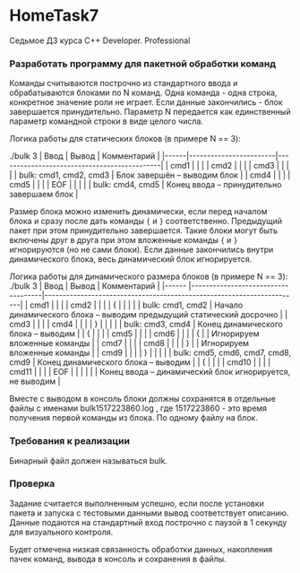 # HomeTask7
Седьмое ДЗ курса C++ Developer. Professional 

### Разработать программу для пакетной обработки команд

Команды считываются построчно из стандартного ввода и обрабатываются блоками по N команд. Одна команда - одна строка, конкретное значение роли не играет. Если данные закончились - блок завершается принудительно. Параметр N передается как единственный параметр командной строки в виде целого числа.

Логика работы для статических блоков (в примере N == 3):

./bulk 3
| Ввод |         Вывод          |                Комментарий                  |
|------|------------------------|---------------------------------------------|
| cmd1 |                        |                                             |
| cmd2 |                        |                                             |
| cmd3 |                        |                                             |
|      | bulk: cmd1, cmd2, cmd3 | Блок завершён – выводим блок                |
| cmd4 |                        |                                             |
| cmd5 |                        |                                             |
| EOF  |                        |                                             |
|      | bulk: cmd4, cmd5       | Конец ввода – принудительно завершаем блок  |

Размер блока можно изменить динамически, если перед началом блока и сразу после дать команды `{` и `}` соответственно. Предыдущий пакет при этом принудительно завершается. Такие блоки могут быть включены друг в друга при этом вложенные команды `{` и `}` игнорируются (но не сами блоки). Если данные закончились внутри динамического блока, весь динамический блок игнорируется.

Логика работы для динамического размера блоков (в примере N == 3):
./bulk 3
| Ввод  |               Вывод                |                            Комментарий                                |
|------ |------------------------------------|-----------------------------------------------------------------------|
| cmd1  |                                    |                                                                       |
| cmd2  |                                    |                                                                       |
|  {    |                                    |                                                                       |
|       | bulk: cmd1, cmd2                   | Начало динамического блока – выводим предыдущий статический досрочно  |
| cmd3  |                                    |                                                                       |
| cmd4  |                                    |                                                                       |
|  }    |                                    |                                                                       |
|       | bulk: cmd3, cmd4                   | Конец динамического блока – выводим                                   |
|  {    |                                    |                                                                       |
| cmd5  |                                    |                                                                       |
| cmd6  |                                    |                                                                       |
|  {    |                                    | Игнорируем вложенные команды                                          |
| cmd7  |                                    |                                                                       |
| cmd8  |                                    |                                                                       |
|  }    |                                    | Игнорируем вложенные команды                                          |
| cmd9  |                                    |                                                                       |
|  }    |                                    |                                                                       |
|       | bulk: cmd5, cmd6, cmd7, cmd8, cmd9 | Конец динамического блока – выводим                                   |
|  {    |                                    |                                                                       |
| cmd10 |                                    |                                                                       |
| cmd11 |                                    |                                                                       |
|  EOF  |                                    |                                                                       |
|       |                                    | Конец ввода – динамический блок игнорируется, не выводим              |

Вместе с выводом в консоль блоки должны сохранятся в отдельные файлы с именами bulk1517223860.log , где 1517223860 - это время получения первой команды из блока. По одному файлу на блок.

### Требования к реализации
Бинарный файл должен называться bulk.

### Проверка
Задание считается выполненным успешно, если после установки пакета и запуска с тестовыми данными вывод соответствует описанию. Данные подаются на стандартный вход построчно с паузой в 1 секунду для визуального контроля. 

Будет отмечена низкая связанность обработки данных, накопления пачек команд, вывода в консоль и сохранения в файлы.
